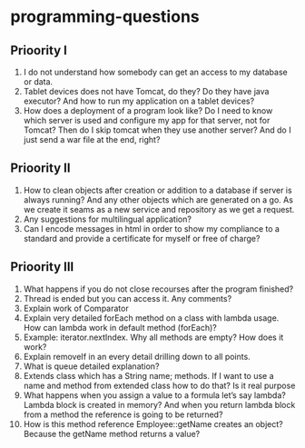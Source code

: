 <h1>programming-questions</h1>
<h2>Prioority I</h2>
<ol>
  <li>I do not understand how somebody can get an access to my database or data.</li>
  <li>Tablet devices does not have Tomcat, do they? Do they have java executor? And how to run my application on a tablet devices?</li>
  <li>How does a deployment of a program look like? Do I need to know which server is used and configure my app for that server, not for Tomcat? Then do I skip tomcat when they use another server? And do I just send a war file at the end, right?</li>
</ol>
<h2>Prioority II</h2>
<ol>
  <li>How to clean objects after creation or addition to a database if server is always running? And any other objects which are generated on a go. As we create it seams as a new service and repository as we get a request.</li>
  <li>Any suggestions for multilingual application?</li>
  <li>Can I encode messages in html in order to show my compliance to a standard and provide a certificate for myself or free of charge?</li>
</ol>
<h2>Prioority III</h2>
<ol>
  <li>What happens if you do not close recourses after the program finished?</li>
  <li>Thread is ended but you can access it. Any comments?</li>
  <li>Explain work of Comparator</li>
  <li>Explain very detailed forEach method on a class with lambda usage. How can lambda work in default method (forEach)?</li>
  <li>Example: iterator.nextIndex. Why all methods are empty? How does it work?</li>
  <li>Explain removeIf in an every detail drilling down to all points.</li>
  <li>What is queue detailed explanation?</li>
  <li>Extends class which has a String name; methods. If I want to use a name and method from extended class how to do that? Is it real purpose</li>
  <li>What happens when you assign a value to a formula let’s say lambda? Lambda block is created in memory? And when you return lambda block from a method the reference is going to be returned?</li>
  <li>How is this method reference Employee::getName creates an object? Because the getName method returns a value?</li>
</ol>

